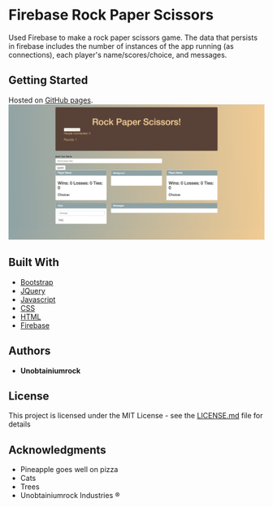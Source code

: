 # Firebase Rock Paper Scissors

Used Firebase to make a rock paper scissors game. The data that persists in firebase includes the number of instances of the app running (as connections), each player's name/scores/choice, and messages.

## Getting Started

Hosted on [GitHub pages](https://unobtainiumrock.github.io/firebase-rps/).
![Rock Paper Scissors Firebase](./assets/images/rps.png "Rock Paper Scissors Firebase")


## Built With

* [Bootstrap](https://getbootstrap.com/docs/4.0/getting-started/introduction/)
* [JQuery](http://jquery.com/)
* [Javascript](https://eloquentjavascript.net/)
* [CSS](https://css-tricks.com/)
* [HTML](https://developer.mozilla.org/en-US/docs/Web/HTML)
* [Firebase](https://console.firebase.google.com/) 


## Authors

* **Unobtainiumrock**

## License

This project is licensed under the MIT License - see the [LICENSE.md](LICENSE.md) file for details

## Acknowledgments

* Pineapple goes well on pizza
* Cats
* Trees
* Unobtainiumrock Industries ®

